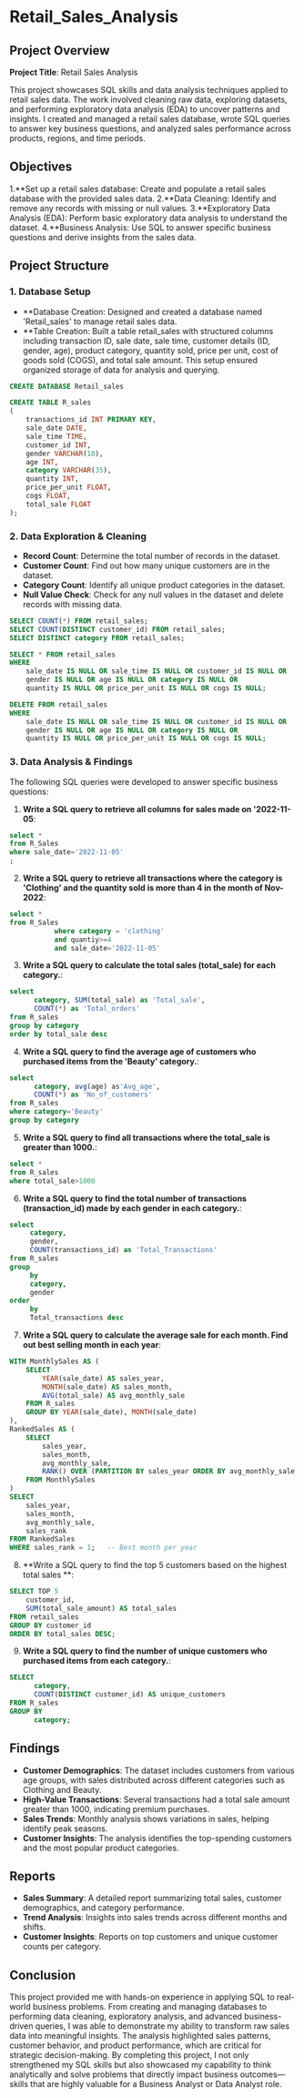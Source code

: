 # Retail_Sales_Analysis

## Project Overview

**Project Title**: Retail Sales Analysis  

This project showcases SQL skills and data analysis techniques applied to retail sales data. The work involved cleaning raw data,
exploring datasets, and performing exploratory data analysis (EDA) to uncover patterns and insights. I created and managed a retail sales database,
wrote SQL queries to answer key business questions, and analyzed sales performance across products, regions, and time periods.


## Objectives

1.**Set up a retail sales database: Create and populate a retail sales database with the provided sales data.
2.**Data Cleaning: Identify and remove any records with missing or null values.
3.**Exploratory Data Analysis (EDA): Perform basic exploratory data analysis to understand the dataset.
4.**Business Analysis: Use SQL to answer specific business questions and derive insights from the sales data.

## Project Structure

### 1. Database Setup

- **Database Creation: Designed and created a database named 'Retail_sales' to manage retail sales data.
- **Table Creation: Built a table retail_sales with structured columns including transaction ID, sale date, sale time, customer details 
(ID, gender, age), product category, quantity sold, price per unit, cost of goods sold (COGS), and total sale amount. This setup ensured organized
storage of data for analysis and querying.

```sql
CREATE DATABASE Retail_sales

CREATE TABLE R_sales
(
    transactions_id INT PRIMARY KEY,
    sale_date DATE,	
    sale_time TIME,
    customer_id INT,	
    gender VARCHAR(10),
    age INT,
    category VARCHAR(35),
    quantity INT,
    price_per_unit FLOAT,	
    cogs FLOAT,
    total_sale FLOAT
);
```

### 2. Data Exploration & Cleaning

- **Record Count**: Determine the total number of records in the dataset.
- **Customer Count**: Find out how many unique customers are in the dataset.
- **Category Count**: Identify all unique product categories in the dataset.
- **Null Value Check**: Check for any null values in the dataset and delete records with missing data.

```sql
SELECT COUNT(*) FROM retail_sales;
SELECT COUNT(DISTINCT customer_id) FROM retail_sales;
SELECT DISTINCT category FROM retail_sales;

SELECT * FROM retail_sales
WHERE 
    sale_date IS NULL OR sale_time IS NULL OR customer_id IS NULL OR 
    gender IS NULL OR age IS NULL OR category IS NULL OR 
    quantity IS NULL OR price_per_unit IS NULL OR cogs IS NULL;

DELETE FROM retail_sales
WHERE 
    sale_date IS NULL OR sale_time IS NULL OR customer_id IS NULL OR 
    gender IS NULL OR age IS NULL OR category IS NULL OR 
    quantity IS NULL OR price_per_unit IS NULL OR cogs IS NULL;
```

### 3. Data Analysis & Findings

The following SQL queries were developed to answer specific business questions:

1. **Write a SQL query to retrieve all columns for sales made on '2022-11-05**:
```sql
select *
from R_Sales
where sale_date='2022-11-05'
;
```

2. **Write a SQL query to retrieve all transactions where the category is 'Clothing' and the quantity sold is more than 4 in the month of Nov-2022**:
```sql
select *
from R_Sales
           where category = 'clothing'
           and quantiy>=4
           and sale_date='2022-11-05'
```

3. **Write a SQL query to calculate the total sales (total_sale) for each category.**:
```sql
select
      category, SUM(total_sale) as 'Total_sale',
      COUNT(*) as 'Total_orders'
from R_sales
group by category
order by total_sale desc
```

4. **Write a SQL query to find the average age of customers who purchased items from the 'Beauty' category.**:
```sql
select
      category, avg(age) as'Avg_age',
      COUNT(*) as 'No_of_customers'
from R_sales
where category='Beauty'
group by category
```

5. **Write a SQL query to find all transactions where the total_sale is greater than 1000.**:
```sql
select *
from R_sales
where total_sale>1000
```

6. **Write a SQL query to find the total number of transactions (transaction_id) made by each gender in each category.**:
```sql
select
     category,
     gender,
     COUNT(transactions_id) as 'Total_Transactions'
from R_sales
group
     by
     category,
     gender
order
     by
     Total_transactions desc
```

7. **Write a SQL query to calculate the average sale for each month. Find out best selling month in each year**:
```sql
WITH MonthlySales AS (
    SELECT
        YEAR(sale_date) AS sales_year,
        MONTH(sale_date) AS sales_month,
        AVG(total_sale) AS avg_monthly_sale
    FROM R_sales
    GROUP BY YEAR(sale_date), MONTH(sale_date)
),
RankedSales AS (
    SELECT
        sales_year,
        sales_month,
        avg_monthly_sale,
        RANK() OVER (PARTITION BY sales_year ORDER BY avg_monthly_sale DESC) AS sales_rank
    FROM MonthlySales
)
SELECT
    sales_year,
    sales_month,
    avg_monthly_sale,
    sales_rank
FROM RankedSales
WHERE sales_rank = 1;   -- Best month per year
```

8. **Write a SQL query to find the top 5 customers based on the highest total sales **:
```sql
SELECT TOP 5
    customer_id,
    SUM(total_sale_amount) AS total_sales
FROM retail_sales
GROUP BY customer_id
ORDER BY total_sales DESC;
```

9. **Write a SQL query to find the number of unique customers who purchased items from each category.**:
```sql
SELECT
      category,
      COUNT(DISTINCT customer_id) AS unique_customers
FROM R_sales
GROUP BY
      category;
```

## Findings

- **Customer Demographics**: The dataset includes customers from various age groups, with sales distributed across different categories such as Clothing and Beauty.
- **High-Value Transactions**: Several transactions had a total sale amount greater than 1000, indicating premium purchases.
- **Sales Trends**: Monthly analysis shows variations in sales, helping identify peak seasons.
- **Customer Insights**: The analysis identifies the top-spending customers and the most popular product categories.

## Reports

- **Sales Summary**: A detailed report summarizing total sales, customer demographics, and category performance.
- **Trend Analysis**: Insights into sales trends across different months and shifts.
- **Customer Insights**: Reports on top customers and unique customer counts per category.

## Conclusion

This project provided me with hands-on experience in applying SQL to real-world business problems. From creating and managing databases to performing data cleaning, exploratory analysis, and advanced business-driven queries, I was able to demonstrate my ability to transform raw sales data into meaningful insights. The analysis highlighted sales patterns, customer behavior, and product performance, which are critical for strategic decision-making. By completing this project, I not only strengthened my SQL skills but also showcased my capability to think analytically and solve problems that directly impact business outcomes—skills that are highly valuable for a Business Analyst or Data Analyst role.
